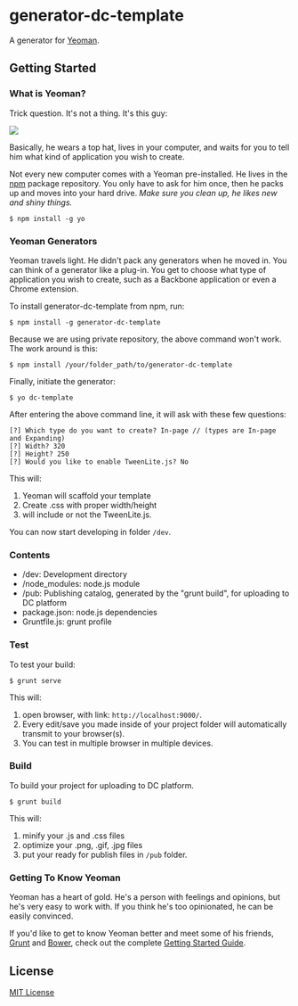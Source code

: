 # generator-dc-template

A generator for [Yeoman](http://yeoman.io).


## Getting Started

### What is Yeoman?

Trick question. It's not a thing. It's this guy:

![](http://i.imgur.com/JHaAlBJ.png)

Basically, he wears a top hat, lives in your computer, and waits for you to tell him what kind of application you wish to create.

Not every new computer comes with a Yeoman pre-installed. He lives in the [npm](https://npmjs.org) package repository. You only have to ask for him once, then he packs up and moves into your hard drive. *Make sure you clean up, he likes new and shiny things.*

```
$ npm install -g yo
```

### Yeoman Generators

Yeoman travels light. He didn't pack any generators when he moved in. You can think of a generator like a plug-in. You get to choose what type of application you wish to create, such as a Backbone application or even a Chrome extension.

To install generator-dc-template from npm, run:

```
$ npm install -g generator-dc-template
```

Because we are using private repository, the above command won't work. The work around is this:

```
$ npm install /your/folder_path/to/generator-dc-template
```

Finally, initiate the generator:

```
$ yo dc-template
```

After entering the above command line, it will ask with these few questions:

```
[?] Which type do you want to create? In-page // (types are In-page and Expanding)
[?] Width? 320
[?] Height? 250
[?] Would you like to enable TweenLite.js? No
```

This will:
1. Yeoman will scaffold your template
2. Create .css with proper width/height 
3. will include or not the TweenLite.js. 

You can now start developing in folder `/dev`.

### Contents
- /dev: Development directory
- /node_modules: node.js module
- /pub: Publishing catalog, generated by the "grunt build", for uploading to DC platform 
- package.json: node.js dependencies
- Gruntfile.js: grunt profile

### Test

To test your build:

```
$ grunt serve
```

This will:
1. open browser, with link: `http://localhost:9000/`.
2. Every edit/save you made inside of your project folder will automatically transmit to your browser(s). 
3. You can test in multiple browser in multiple devices.

### Build 

To build your project for uploading to DC platform.

```
$ grunt build
```

This will:
1. minify your .js and .css files
2. optimize your .png, .gif, .jpg files
3. put your ready for publish files in `/pub` folder.

### Getting To Know Yeoman

Yeoman has a heart of gold. He's a person with feelings and opinions, but he's very easy to work with. If you think he's too opinionated, he can be easily convinced.

If you'd like to get to know Yeoman better and meet some of his friends, [Grunt](http://gruntjs.com) and [Bower](http://bower.io), check out the complete [Getting Started Guide](https://github.com/yeoman/yeoman/wiki/Getting-Started).


## License

[MIT License](http://en.wikipedia.org/wiki/MIT_License)
